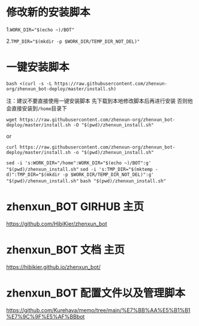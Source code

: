 # 修改新的安装脚本
  1.```WORK_DIR="$(echo ~)/BOT" ```
  
  2.```TMP_DIR="$(mkdir -p $WORK_DIR/TEMP_DIR_NOT_DEL)" ```
  
# 一键安装脚本
  ```bash <(curl -s -L https://raw.githubusercontent.com/zhenxun-org/zhenxun_bot-deploy/master/install.sh)```
  
  注：建议不要直接使用一键安装脚本 先下载到本地修改脚本后再进行安装 否则他会直接安装到```/home```目录下
  
  ```wget https://raw.githubusercontent.com/zhenxun-org/zhenxun_bot-deploy/master/install.sh -O "$(pwd)/zhenxun_install.sh"```
  
  or
  
  ```curl https://raw.githubusercontent.com/zhenxun-org/zhenxun_bot-deploy/master/install.sh -o "$(pwd)/zhenxun_install.sh"```
  
  ```sed -i 's:WORK_DIR="/home":WORK_DIR="$(echo ~)/BOT":g' "$(pwd)/zhenxun_install.sh"```
  ```sed -i 's:TMP_DIR="$(mktemp -d)":TMP_DIR="$(mkdir -p $WORK_DIR/TEMP_DIR_NOT_DEL)":g' "$(pwd)/zhenxun_install.sh"```
  ```bash "$(pwd)/zhenxun_install.sh"```

# zhenxun_BOT GIRHUB 主页
  https://github.com/HibiKier/zhenxun_bot

# zhenxun_BOT 文档 主页
  https://hibikier.github.io/zhenxun_bot/

# zhenxun_BOT 配置文件以及管理脚本
  https://github.com/Kurehava/memo/tree/main/%E7%BB%AA%E5%B1%B1%E7%9C%9F%E5%AF%BBbot
